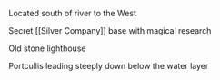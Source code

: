 Located south of river to the West

Secret [[Silver Company]] base with magical research

Old stone lighthouse

Portcullis leading steeply down below the water layer

